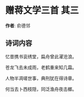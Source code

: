 # 赠蒋文学三首  其三

**作者**: 俞德邻

## 诗词内容

忆昔携书衮绣堂，扁舟曾此濯沧浪。

苍龙飞去未成雨，老鹤重来知几霜。

人物半凋嗟世事，典刑犹在得诗章。

何当去卜西枝隠，同泛渔舟夜击榔。

